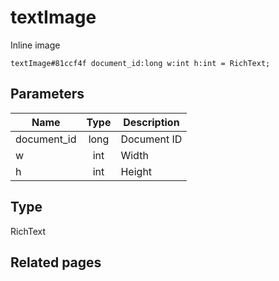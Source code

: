 # textImage
Inline image

```
textImage#81ccf4f document_id:long w:int h:int = RichText;
```

## Parameters
| Name | Type | Description |
| ---- | :----: | ----------- |
| document_id | long | Document ID |
| w | int | Width |
| h | int | Height |


## Type
RichText

## Related pages
